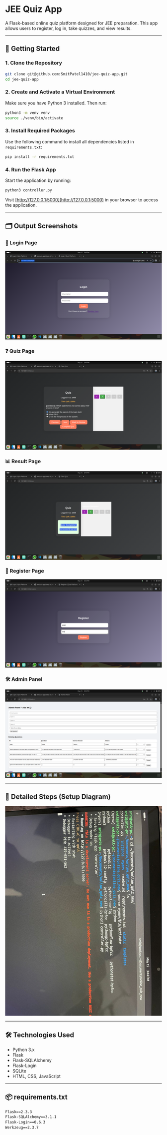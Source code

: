 # JEE Quiz App

A Flask-based online quiz platform designed for JEE preparation. This app allows users to register, log in, take quizzes, and view results.

---

## 🚀 Getting Started

### 1. Clone the Repository

```bash
git clone git@github.com:SmitPatel1410/jee-quiz-app.git
cd jee-quiz-app
```

### 2. Create and Activate a Virtual Environment

Make sure you have Python 3 installed. Then run:

```bash
python3 -m venv venv
source ./venv/bin/activate
```

### 3. Install Required Packages

Use the following command to install all dependencies listed in `requirements.txt`:

```bash
pip install -r requirements.txt
```

### 4. Run the Flask App

Start the application by running:

```bash
python3 controller.py
```

Visit [http://127.0.0.1:5000](http://127.0.0.1:5000) in your browser to access the application.

---

## 🗂️ Output Screenshots

### 🔐 Login Page

![Login page](https://github.com/SmitPatel1410/jee-quiz-app/blob/main/output/Screenshot%20from%202025-05-15%2015-49-14.png)

### ❓ Quiz Page

![Quiz page](https://github.com/SmitPatel1410/jee-quiz-app/blob/main/output/Screenshot%20from%202025-05-15%2015-49-43.png)

### 📊 Result Page

![Result page](https://github.com/SmitPatel1410/jee-quiz-app/blob/main/output/Screenshot%20from%202025-05-15%2015-49-52.png)

### 📝 Register Page

![Register page](https://github.com/SmitPatel1410/jee-quiz-app/blob/main/output/Screenshot%20from%202025-05-15%2015-50-19.png)

### 🛠️ Admin Panel

![Admin panel](https://github.com/SmitPatel1410/jee-quiz-app/blob/main/output/Screenshot%20from%202025-05-15%2015-50-39.png)

---

## 📌 Detailed Steps (Setup Diagram)

![Setup steps](https://github.com/SmitPatel1410/jee-quiz-app/blob/main/steps%20of%20jee.jpeg)

---

## 🛠 Technologies Used

* Python 3.x
* Flask
* Flask-SQLAlchemy
* Flask-Login
* SQLite
* HTML, CSS, JavaScript

---

## 📦 requirements.txt

```txt
Flask==2.3.3
Flask-SQLAlchemy==3.1.1
Flask-Login==0.6.3
Werkzeug==2.3.7
```

